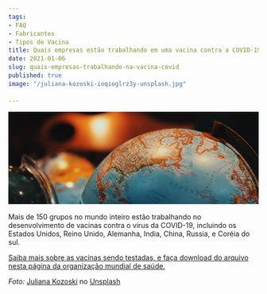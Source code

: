 ```yaml
---
tags:
- FAQ
- Fabricantes
- Tipos de Vacina
title: Quais empresas estão trabalhando em uma vacina contra a COVID-19?
date: 2021-01-06
slug: quais-empresas-trabalhando-na-vacina-covid
published: true
image: "/juliana-kozoski-ioqioglrz3y-unsplash.jpg"

---
```

![](/vaccine-world.jpg)

Mais de 150 grupos no mundo inteiro estão trabalhando no desenvolvimento de vacinas contra o vírus da COVID-19, incluindo os Estados Unidos, Reino Unido, Alemanha, India, China, Russia, e Coréia do sul.

[Saiba mais sobre as vacinas sendo testadas, e faça download do arquivo nesta página da organização mundial de saúde.](https://www.who.int/publications/m/item/draft-landscape-of-covid-19-candidate-vaccines "Desenvolvimento das vacinas para COVID-19")

_Foto:_ [Juliana Kozoski](https://unsplash.com/@jkozoski?utm_source=unsplash&utm_medium=referral&utm_content=creditCopyText) no [Unsplash](https://unsplash.com/s/photos/world?utm_source=unsplash&utm_medium=referral&utm_content=creditCopyText)